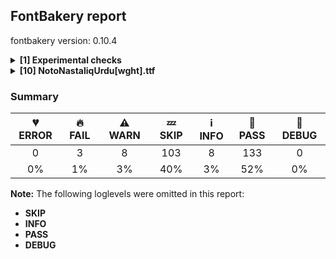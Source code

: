 ## FontBakery report

fontbakery version: 0.10.4

<details><summary><b>[1] Experimental checks</b></summary><div><details><summary>🔥 <b>FAIL:</b> Shapes languages in all GF glyphsets. (<a href="https://font-bakery.readthedocs.io/en/stable/fontbakery/profiles/googlefonts.html#com.google.fonts/check/glyphsets/shape_languages">com.google.fonts/check/glyphsets/shape_languages</a>)</summary><div>


* 🔥 **FAIL** GF_Arabic_Core glyphset:

| Language | FAIL messages |
| :--- | :--- |
| ar_Arab (Arabic) | Shaper didn't attach DammaNS to space |
|  ^  | Shaper didn't attach DammatanNS to space |
|  ^  | Shaper didn't attach KasraNS to space |
|  ^  | Shaper didn't attach AlefSuperiorNS to space |
|  ^  | Shaper didn't attach FathatanNS to space |
|  ^  | Shaper didn't attach ShaddaNS to space |
|  ^  | Shaper didn't attach SukunJazmNS to space |
|  ^  | Shaper didn't attach FathaNS to space |
|  ^  | Shaper didn't attach KasratanNS to space |
| fa_Arab (Persian) | Shaper didn't attach DammatanNS to space |
|  ^  | Shaper didn't attach HamzaAboveNS to space |
|  ^  | Shaper didn't attach FathatanNS to space |
|  ^  | Shaper didn't attach ShaddaNS to space |
|  ^  | Shaper didn't attach KasratanNS to space |

 [code: failed-language-shaping]
* 🔥 **FAIL** GF_Latin_Core glyphset:

| Language | FAIL messages |
| :--- | :--- |
| br_Latn (Breton) | Some base glyphs were missing: CʼH, cʼh |
|  ^  | Shaper produced a .notdef |
| haw_Latn (Hawaiian) | Some base glyphs were missing: ʻ |
|  ^  | Shaper produced a .notdef |
| mh_Latn (Marshallese) | Some base glyphs were missing: Ḷ, ḷ, Ṃ, ṃ, Ṇ, ṇ, Ọ, ọ |
|  ^  | Some mark glyphs were missing: ◌̣ |
|  ^  | Shaper produced a .notdef |
| qu_Latn (Quechua) | Some base glyphs were missing: CHʼ, Kʼ, Pʼ, Qʼ, Tʼ, chʼ, kʼ, pʼ, qʼ, tʼ |
|  ^  | Shaper produced a .notdef |
| scn_Latn (Sicilian) | Some base glyphs were missing: Ḍ, ḍ |
|  ^  | Shaper produced a .notdef |
| teo_Latn (Teso) | Some base glyphs were missing: Ɔ, Ɛ, Ɨ, Ʉ, ɔ, ɛ, ɨ, ʉ, ᵃ, ᵉ, ᵋ, ᵒ, ᵓ, ᵘ, ᶤ, ᶶ, ⁱ |
|  ^  | Shaper produced a .notdef |

 [code: failed-language-shaping]
* 🔥 **FAIL** GF_Arabic_Plus glyphset:

| Language | FAIL messages |
| :--- | :--- |
| ps_Arab (Pashto) | Shaper didn't attach DammaNS to space |
|  ^  | Shaper didn't attach DammatanNS to space |
|  ^  | Shaper didn't attach KasraNS to space |
|  ^  | Shaper didn't attach AlefSuperiorNS to space |
|  ^  | Shaper didn't attach HamzaAboveNS to space |
|  ^  | Shaper didn't attach FathatanNS to space |
|  ^  | Shaper didn't attach ShaddaNS to space |
|  ^  | Shaper didn't attach SukunJazmNS to space |
|  ^  | Shaper didn't attach FathaNS to space |
|  ^  | Shaper didn't attach KasratanNS to space |
| sd_Arab (Sindhi) | Some base glyphs were missing: ڪ |
|  ^  | Shaper produced a .notdef |

 [code: failed-language-shaping]
* ⚠ **WARN** GF_Latin_Core glyphset:

| Language | FAIL messages |
| :--- | :--- |
| lg_Latn (Ganda) | No variant glyphs were found for Eng |
| dyo_Latn (Jola-Fonyi) | No variant glyphs were found for Eng |
| ny_Latn (Nyanja) | No variant glyphs were found for Eng |
| wo_Latn (Wolof) | No variant glyphs were found for Eng |

 [code: warning-language-shaping]
* ⚠ **WARN** GF_Arabic_Plus glyphset:

| Language | FAIL messages |
| :--- | :--- |
| ku_Arab (Kurdish (Arabic)) | No exemplar glyphs were defined for language Kurdish (Arabic) |
| ms_Arab (Malay (Arabic)) | No exemplar glyphs were defined for language Malay (Arabic) |

 [code: warning-language-shaping]
</div></details><br></div></details><details><summary><b>[10] NotoNastaliqUrdu[wght].ttf</b></summary><div><details><summary>🔥 <b>FAIL:</b> Noto fonts must have an ARTICLE.en_us.html file (<a href="https://font-bakery.readthedocs.io/en/stable/fontbakery/profiles/googlefonts.html#com.google.fonts/check/description/noto_has_article">com.google.fonts/check/description/noto_has_article</a>)</summary><div>


* 🔥 **FAIL** This is a Noto font but it lacks an ARTICLE.en_us.html file [code: missing-article]
</div></details><details><summary>🔥 <b>FAIL:</b> Check that legacy accents aren't used in composite glyphs. (derived from com.google.fonts/check/legacy_accents) (<a href="https://font-bakery.readthedocs.io/en/stable/fontbakery/profiles/universal.html#com.google.fonts/check/legacy_accents">com.google.fonts/check/legacy_accents</a>)</summary><div>


* 🔥 **FAIL** Glyph "Aacute" has a legacy accent component (acute). It needs to be replaced by a combining mark. [code: legacy-accents-component]
* 🔥 **FAIL** Glyph "Abreve" has a legacy accent component (breve). It needs to be replaced by a combining mark. [code: legacy-accents-component]
* 🔥 **FAIL** Glyph "Acircumflex" has a legacy accent component (circumflex). It needs to be replaced by a combining mark. [code: legacy-accents-component]
* 🔥 **FAIL** Glyph "Adieresis" has a legacy accent component (dieresis). It needs to be replaced by a combining mark. [code: legacy-accents-component]
* 🔥 **FAIL** Glyph "Agrave" has a legacy accent component (grave). It needs to be replaced by a combining mark. [code: legacy-accents-component]
* 🔥 **FAIL** Glyph "Aogonek" has a legacy accent component (ogonek). It needs to be replaced by a combining mark. [code: legacy-accents-component]
* 🔥 **FAIL** Glyph "Atilde" has a legacy accent component (tilde). It needs to be replaced by a combining mark. [code: legacy-accents-component]
* 🔥 **FAIL** Glyph "Cacute" has a legacy accent component (acute). It needs to be replaced by a combining mark. [code: legacy-accents-component]
* 🔥 **FAIL** Glyph "Ccaron" has a legacy accent component (caron). It needs to be replaced by a combining mark. [code: legacy-accents-component]
* 🔥 **FAIL** Glyph "Cdotaccent" has a legacy accent component (dotaccent). It needs to be replaced by a combining mark. [code: legacy-accents-component]
* 🔥 **FAIL** Glyph "Dcaron" has a legacy accent component (caron). It needs to be replaced by a combining mark. [code: legacy-accents-component]
* 🔥 **FAIL** Glyph "Eacute" has a legacy accent component (acute). It needs to be replaced by a combining mark. [code: legacy-accents-component]
* 🔥 **FAIL** Glyph "Ecaron" has a legacy accent component (caron). It needs to be replaced by a combining mark. [code: legacy-accents-component]
* 🔥 **FAIL** Glyph "Ecircumflex" has a legacy accent component (circumflex). It needs to be replaced by a combining mark. [code: legacy-accents-component]
* 🔥 **FAIL** Glyph "Edieresis" has a legacy accent component (dieresis). It needs to be replaced by a combining mark. [code: legacy-accents-component]
* 🔥 **FAIL** Glyph "Edotaccent" has a legacy accent component (dotaccent). It needs to be replaced by a combining mark. [code: legacy-accents-component]
* 🔥 **FAIL** Glyph "Egrave" has a legacy accent component (grave). It needs to be replaced by a combining mark. [code: legacy-accents-component]
* 🔥 **FAIL** Glyph "Gbreve" has a legacy accent component (breve). It needs to be replaced by a combining mark. [code: legacy-accents-component]
* 🔥 **FAIL** Glyph "Gdotaccent" has a legacy accent component (dotaccent). It needs to be replaced by a combining mark. [code: legacy-accents-component]
* 🔥 **FAIL** Glyph "Iacute" has a legacy accent component (acute). It needs to be replaced by a combining mark. [code: legacy-accents-component]
* 🔥 **FAIL** Glyph "Icircumflex" has a legacy accent component (circumflex). It needs to be replaced by a combining mark. [code: legacy-accents-component]
* 🔥 **FAIL** Glyph "Idieresis" has a legacy accent component (dieresis). It needs to be replaced by a combining mark. [code: legacy-accents-component]
* 🔥 **FAIL** Glyph "Idotaccent" has a legacy accent component (dotaccent). It needs to be replaced by a combining mark. [code: legacy-accents-component]
* 🔥 **FAIL** Glyph "Igrave" has a legacy accent component (grave). It needs to be replaced by a combining mark. [code: legacy-accents-component]
* 🔥 **FAIL** Glyph "Lacute" has a legacy accent component (acute). It needs to be replaced by a combining mark. [code: legacy-accents-component]
* 🔥 **FAIL** Glyph "Nacute" has a legacy accent component (acute). It needs to be replaced by a combining mark. [code: legacy-accents-component]
* 🔥 **FAIL** Glyph "Ncaron" has a legacy accent component (caron). It needs to be replaced by a combining mark. [code: legacy-accents-component]
* 🔥 **FAIL** Glyph "Ntilde" has a legacy accent component (tilde). It needs to be replaced by a combining mark. [code: legacy-accents-component]
* 🔥 **FAIL** Glyph "Oacute" has a legacy accent component (acute). It needs to be replaced by a combining mark. [code: legacy-accents-component]
* 🔥 **FAIL** Glyph "Ocircumflex" has a legacy accent component (circumflex). It needs to be replaced by a combining mark. [code: legacy-accents-component]
* 🔥 **FAIL** Glyph "Odieresis" has a legacy accent component (dieresis). It needs to be replaced by a combining mark. [code: legacy-accents-component]
* 🔥 **FAIL** Glyph "Ograve" has a legacy accent component (grave). It needs to be replaced by a combining mark. [code: legacy-accents-component]
* 🔥 **FAIL** Glyph "Ohungarumlaut" has a legacy accent component (hungarumlaut). It needs to be replaced by a combining mark. [code: legacy-accents-component]
* 🔥 **FAIL** Glyph "Otilde" has a legacy accent component (tilde). It needs to be replaced by a combining mark. [code: legacy-accents-component]
* 🔥 **FAIL** Glyph "Racute" has a legacy accent component (acute). It needs to be replaced by a combining mark. [code: legacy-accents-component]
* 🔥 **FAIL** Glyph "Rcaron" has a legacy accent component (caron). It needs to be replaced by a combining mark. [code: legacy-accents-component]
* 🔥 **FAIL** Glyph "Sacute" has a legacy accent component (acute). It needs to be replaced by a combining mark. [code: legacy-accents-component]
* 🔥 **FAIL** Glyph "Scaron" has a legacy accent component (caron). It needs to be replaced by a combining mark. [code: legacy-accents-component]
* 🔥 **FAIL** Glyph "Scedilla" has a legacy accent component (cedilla). It needs to be replaced by a combining mark. [code: legacy-accents-component]
* 🔥 **FAIL** Glyph "Tcaron" has a legacy accent component (caron). It needs to be replaced by a combining mark. [code: legacy-accents-component]
* 🔥 **FAIL** Glyph "Uacute" has a legacy accent component (acute). It needs to be replaced by a combining mark. [code: legacy-accents-component]
* 🔥 **FAIL** Glyph "Ubreve" has a legacy accent component (breve). It needs to be replaced by a combining mark. [code: legacy-accents-component]
* 🔥 **FAIL** Glyph "Ucircumflex" has a legacy accent component (circumflex). It needs to be replaced by a combining mark. [code: legacy-accents-component]
* 🔥 **FAIL** Glyph "Udieresis" has a legacy accent component (dieresis). It needs to be replaced by a combining mark. [code: legacy-accents-component]
* 🔥 **FAIL** Glyph "Ugrave" has a legacy accent component (grave). It needs to be replaced by a combining mark. [code: legacy-accents-component]
* 🔥 **FAIL** Glyph "Uhungarumlaut" has a legacy accent component (hungarumlaut). It needs to be replaced by a combining mark. [code: legacy-accents-component]
* 🔥 **FAIL** Glyph "Uring" has a legacy accent component (ring). It needs to be replaced by a combining mark. [code: legacy-accents-component]
* 🔥 **FAIL** Glyph "Wacute" has a legacy accent component (acute). It needs to be replaced by a combining mark. [code: legacy-accents-component]
* 🔥 **FAIL** Glyph "Wcircumflex" has a legacy accent component (circumflex). It needs to be replaced by a combining mark. [code: legacy-accents-component]
* 🔥 **FAIL** Glyph "Wdieresis" has a legacy accent component (dieresis). It needs to be replaced by a combining mark. [code: legacy-accents-component]
* 🔥 **FAIL** Glyph "Wgrave" has a legacy accent component (grave). It needs to be replaced by a combining mark. [code: legacy-accents-component]
* 🔥 **FAIL** Glyph "Yacute" has a legacy accent component (acute). It needs to be replaced by a combining mark. [code: legacy-accents-component]
* 🔥 **FAIL** Glyph "Ycircumflex" has a legacy accent component (circumflex). It needs to be replaced by a combining mark. [code: legacy-accents-component]
* 🔥 **FAIL** Glyph "Ydieresis" has a legacy accent component (dieresis). It needs to be replaced by a combining mark. [code: legacy-accents-component]
* 🔥 **FAIL** Glyph "Ygrave" has a legacy accent component (grave). It needs to be replaced by a combining mark. [code: legacy-accents-component]
* 🔥 **FAIL** Glyph "Zacute" has a legacy accent component (acute). It needs to be replaced by a combining mark. [code: legacy-accents-component]
* 🔥 **FAIL** Glyph "Zcaron" has a legacy accent component (caron). It needs to be replaced by a combining mark. [code: legacy-accents-component]
* 🔥 **FAIL** Glyph "Zdotaccent" has a legacy accent component (dotaccent). It needs to be replaced by a combining mark. [code: legacy-accents-component]
* 🔥 **FAIL** Glyph "aacute" has a legacy accent component (acute). It needs to be replaced by a combining mark. [code: legacy-accents-component]
* 🔥 **FAIL** Glyph "abreve" has a legacy accent component (breve). It needs to be replaced by a combining mark. [code: legacy-accents-component]
* 🔥 **FAIL** Glyph "acircumflex" has a legacy accent component (circumflex). It needs to be replaced by a combining mark. [code: legacy-accents-component]
* 🔥 **FAIL** Glyph "acutecomb" has a legacy accent component (acute). It needs to be replaced by a combining mark. [code: legacy-accents-component]
* 🔥 **FAIL** Glyph "adieresis" has a legacy accent component (dieresis). It needs to be replaced by a combining mark. [code: legacy-accents-component]
* 🔥 **FAIL** Glyph "agrave" has a legacy accent component (grave). It needs to be replaced by a combining mark. [code: legacy-accents-component]
* 🔥 **FAIL** Glyph "aogonek" has a legacy accent component (ogonek). It needs to be replaced by a combining mark. [code: legacy-accents-component]
* 🔥 **FAIL** Glyph "aring" has a legacy accent component (ring). It needs to be replaced by a combining mark. [code: legacy-accents-component]
* 🔥 **FAIL** Glyph "atilde" has a legacy accent component (tilde). It needs to be replaced by a combining mark. [code: legacy-accents-component]
* 🔥 **FAIL** Glyph "uni0306" has a legacy accent component (breve). It needs to be replaced by a combining mark. [code: legacy-accents-component]
* 🔥 **FAIL** Glyph "cacute" has a legacy accent component (acute). It needs to be replaced by a combining mark. [code: legacy-accents-component]
* 🔥 **FAIL** Glyph "uni030C" has a legacy accent component (caron). It needs to be replaced by a combining mark. [code: legacy-accents-component]
* 🔥 **FAIL** Glyph "ccaron" has a legacy accent component (caron). It needs to be replaced by a combining mark. [code: legacy-accents-component]
* 🔥 **FAIL** Glyph "ccedilla" has a legacy accent component (cedilla). It needs to be replaced by a combining mark. [code: legacy-accents-component]
* 🔥 **FAIL** Glyph "cdotaccent" has a legacy accent component (dotaccent). It needs to be replaced by a combining mark. [code: legacy-accents-component]
* 🔥 **FAIL** Glyph "uni0302" has a legacy accent component (circumflex). It needs to be replaced by a combining mark. [code: legacy-accents-component]
* 🔥 **FAIL** Glyph "uni0308" has a legacy accent component (dieresis). It needs to be replaced by a combining mark. [code: legacy-accents-component]
* 🔥 **FAIL** Glyph "uni0307" has a legacy accent component (dotaccent). It needs to be replaced by a combining mark. [code: legacy-accents-component]
* 🔥 **FAIL** Glyph "eacute" has a legacy accent component (acute). It needs to be replaced by a combining mark. [code: legacy-accents-component]
* 🔥 **FAIL** Glyph "ecaron" has a legacy accent component (caron). It needs to be replaced by a combining mark. [code: legacy-accents-component]
* 🔥 **FAIL** Glyph "ecircumflex" has a legacy accent component (circumflex). It needs to be replaced by a combining mark. [code: legacy-accents-component]
* 🔥 **FAIL** Glyph "edieresis" has a legacy accent component (dieresis). It needs to be replaced by a combining mark. [code: legacy-accents-component]
* 🔥 **FAIL** Glyph "edotaccent" has a legacy accent component (dotaccent). It needs to be replaced by a combining mark. [code: legacy-accents-component]
* 🔥 **FAIL** Glyph "egrave" has a legacy accent component (grave). It needs to be replaced by a combining mark. [code: legacy-accents-component]
* 🔥 **FAIL** Glyph "gbreve" has a legacy accent component (breve). It needs to be replaced by a combining mark. [code: legacy-accents-component]
* 🔥 **FAIL** Glyph "gdotaccent" has a legacy accent component (dotaccent). It needs to be replaced by a combining mark. [code: legacy-accents-component]
* 🔥 **FAIL** Glyph "gravecomb" has a legacy accent component (grave). It needs to be replaced by a combining mark. [code: legacy-accents-component]
* 🔥 **FAIL** Glyph "uni030B" has a legacy accent component (hungarumlaut). It needs to be replaced by a combining mark. [code: legacy-accents-component]
* 🔥 **FAIL** Glyph "iacute" has a legacy accent component (acute). It needs to be replaced by a combining mark. [code: legacy-accents-component]
* 🔥 **FAIL** Glyph "icircumflex" has a legacy accent component (circumflex). It needs to be replaced by a combining mark. [code: legacy-accents-component]
* 🔥 **FAIL** Glyph "idieresis" has a legacy accent component (dieresis). It needs to be replaced by a combining mark. [code: legacy-accents-component]
* 🔥 **FAIL** Glyph "igrave" has a legacy accent component (grave). It needs to be replaced by a combining mark. [code: legacy-accents-component]
* 🔥 **FAIL** Glyph "lacute" has a legacy accent component (acute). It needs to be replaced by a combining mark. [code: legacy-accents-component]
* 🔥 **FAIL** Glyph "nacute" has a legacy accent component (acute). It needs to be replaced by a combining mark. [code: legacy-accents-component]
* 🔥 **FAIL** Glyph "ncaron" has a legacy accent component (caron). It needs to be replaced by a combining mark. [code: legacy-accents-component]
* 🔥 **FAIL** Glyph "ntilde" has a legacy accent component (tilde). It needs to be replaced by a combining mark. [code: legacy-accents-component]
* 🔥 **FAIL** Glyph "oacute" has a legacy accent component (acute). It needs to be replaced by a combining mark. [code: legacy-accents-component]
* 🔥 **FAIL** Glyph "ocircumflex" has a legacy accent component (circumflex). It needs to be replaced by a combining mark. [code: legacy-accents-component]
* 🔥 **FAIL** Glyph "odieresis" has a legacy accent component (dieresis). It needs to be replaced by a combining mark. [code: legacy-accents-component]
* 🔥 **FAIL** Glyph "ograve" has a legacy accent component (grave). It needs to be replaced by a combining mark. [code: legacy-accents-component]
* 🔥 **FAIL** Glyph "ohungarumlaut" has a legacy accent component (hungarumlaut). It needs to be replaced by a combining mark. [code: legacy-accents-component]
* 🔥 **FAIL** Glyph "otilde" has a legacy accent component (tilde). It needs to be replaced by a combining mark. [code: legacy-accents-component]
* 🔥 **FAIL** Glyph "racute" has a legacy accent component (acute). It needs to be replaced by a combining mark. [code: legacy-accents-component]
* 🔥 **FAIL** Glyph "rcaron" has a legacy accent component (caron). It needs to be replaced by a combining mark. [code: legacy-accents-component]
* 🔥 **FAIL** Glyph "uni030A" has a legacy accent component (ring). It needs to be replaced by a combining mark. [code: legacy-accents-component]
* 🔥 **FAIL** Glyph "sacute" has a legacy accent component (acute). It needs to be replaced by a combining mark. [code: legacy-accents-component]
* 🔥 **FAIL** Glyph "scaron" has a legacy accent component (caron). It needs to be replaced by a combining mark. [code: legacy-accents-component]
* 🔥 **FAIL** Glyph "scedilla" has a legacy accent component (cedilla). It needs to be replaced by a combining mark. [code: legacy-accents-component]
* 🔥 **FAIL** Glyph "tildecomb" has a legacy accent component (tilde). It needs to be replaced by a combining mark. [code: legacy-accents-component]
* 🔥 **FAIL** Glyph "uacute" has a legacy accent component (acute). It needs to be replaced by a combining mark. [code: legacy-accents-component]
* 🔥 **FAIL** Glyph "ubreve" has a legacy accent component (breve). It needs to be replaced by a combining mark. [code: legacy-accents-component]
* 🔥 **FAIL** Glyph "ucircumflex" has a legacy accent component (circumflex). It needs to be replaced by a combining mark. [code: legacy-accents-component]
* 🔥 **FAIL** Glyph "udieresis" has a legacy accent component (dieresis). It needs to be replaced by a combining mark. [code: legacy-accents-component]
* 🔥 **FAIL** Glyph "ugrave" has a legacy accent component (grave). It needs to be replaced by a combining mark. [code: legacy-accents-component]
* 🔥 **FAIL** Glyph "uhungarumlaut" has a legacy accent component (hungarumlaut). It needs to be replaced by a combining mark. [code: legacy-accents-component]
* 🔥 **FAIL** Glyph "uogonek" has a legacy accent component (ogonek). It needs to be replaced by a combining mark. [code: legacy-accents-component]
* 🔥 **FAIL** Glyph "uring" has a legacy accent component (ring). It needs to be replaced by a combining mark. [code: legacy-accents-component]
* 🔥 **FAIL** Glyph "wacute" has a legacy accent component (acute). It needs to be replaced by a combining mark. [code: legacy-accents-component]
* 🔥 **FAIL** Glyph "wcircumflex" has a legacy accent component (circumflex). It needs to be replaced by a combining mark. [code: legacy-accents-component]
* 🔥 **FAIL** Glyph "wdieresis" has a legacy accent component (dieresis). It needs to be replaced by a combining mark. [code: legacy-accents-component]
* 🔥 **FAIL** Glyph "wgrave" has a legacy accent component (grave). It needs to be replaced by a combining mark. [code: legacy-accents-component]
* 🔥 **FAIL** Glyph "yacute" has a legacy accent component (acute). It needs to be replaced by a combining mark. [code: legacy-accents-component]
* 🔥 **FAIL** Glyph "ycircumflex" has a legacy accent component (circumflex). It needs to be replaced by a combining mark. [code: legacy-accents-component]
* 🔥 **FAIL** Glyph "ydieresis" has a legacy accent component (dieresis). It needs to be replaced by a combining mark. [code: legacy-accents-component]
* 🔥 **FAIL** Glyph "ygrave" has a legacy accent component (grave). It needs to be replaced by a combining mark. [code: legacy-accents-component]
* 🔥 **FAIL** Glyph "zacute" has a legacy accent component (acute). It needs to be replaced by a combining mark. [code: legacy-accents-component]
* 🔥 **FAIL** Glyph "zcaron" has a legacy accent component (caron). It needs to be replaced by a combining mark. [code: legacy-accents-component]
* 🔥 **FAIL** Glyph "zdotaccent" has a legacy accent component (dotaccent). It needs to be replaced by a combining mark. [code: legacy-accents-component]
</div></details><details><summary>⚠ <b>WARN:</b> Check for codepoints not covered by METADATA subsets. (<a href="https://font-bakery.readthedocs.io/en/stable/fontbakery/profiles/googlefonts.html#com.google.fonts/check/metadata/unreachable_subsetting">com.google.fonts/check/metadata/unreachable_subsetting</a>)</summary><div>


* ⚠ **WARN** The following codepoints supported by the font are not covered by
    any subsets defined in the font's metadata file, and will never
    be served. You can solve this by either manually adding additional
    subset declarations to METADATA.pb, or by editing the glyphset
    definitions.

 * U+02C7 CARON: try adding one of: tifinagh, yi, canadian-aboriginal
 * U+02C9 MODIFIER LETTER MACRON: not included in any glyphset definition
 * U+02D8 BREVE: try adding one of: yi, canadian-aboriginal
 * U+02D9 DOT ABOVE: try adding one of: yi, canadian-aboriginal
 * U+02DB OGONEK: try adding one of: yi, canadian-aboriginal
 * U+02DD DOUBLE ACUTE ACCENT: not included in any glyphset definition
 * U+0302 COMBINING CIRCUMFLEX ACCENT: try adding one of: math, coptic, tifinagh, cherokee
 * U+0306 COMBINING BREVE: try adding one of: tifinagh, old-permic
 * U+0307 COMBINING DOT ABOVE: try adding one of: math, coptic, canadian-aboriginal, malayalam, old-permic, syriac, tai-le, tifinagh
 * U+030A COMBINING RING ABOVE: try adding syriac
 * U+030B COMBINING DOUBLE ACUTE ACCENT: try adding one of: osage, cherokee
 * U+030C COMBINING CARON: try adding one of: tai-le, cherokee
 * U+0312 COMBINING TURNED COMMA ABOVE: not included in any glyphset definition
 * U+0326 COMBINING COMMA BELOW: not included in any glyphset definition
 * U+0327 COMBINING CEDILLA: not included in any glyphset definition
 * U+0328 COMBINING OGONEK: not included in any glyphset definition
 * U+0600 ARABIC NUMBER SIGN: try adding arabic
 * U+0601 ARABIC SIGN SANAH: try adding arabic
 * U+0602 ARABIC FOOTNOTE MARKER: try adding arabic
 * U+0603 ARABIC SIGN SAFHA: try adding arabic
 * U+0604 ARABIC SIGN SAMVAT: try adding arabic
 * U+0609 ARABIC-INDIC PER MILLE SIGN: try adding arabic
 * U+060A ARABIC-INDIC PER TEN THOUSAND SIGN: try adding arabic
 * U+060B AFGHANI SIGN: try adding arabic
 * U+060C ARABIC COMMA: try adding one of: yezidi, nko, thaana, syriac, hanifi-rohingya, arabic
 * U+060D ARABIC DATE SEPARATOR: try adding arabic
 * U+060E ARABIC POETIC VERSE SIGN: try adding arabic
 * U+060F ARABIC SIGN MISRA: try adding arabic
 * U+0610 ARABIC SIGN SALLALLAHOU ALAYHE WASSALLAM: try adding arabic
 * U+0611 ARABIC SIGN ALAYHE ASSALLAM: try adding arabic
 * U+0612 ARABIC SIGN RAHMATULLAH ALAYHE: try adding arabic
 * U+0613 ARABIC SIGN RADI ALLAHOU ANHU: try adding arabic
 * U+0614 ARABIC SIGN TAKHALLUS: try adding arabic
 * U+0615 ARABIC SMALL HIGH TAH: try adding arabic
 * U+061B ARABIC SEMICOLON: try adding one of: yezidi, nko, thaana, syriac, hanifi-rohingya, arabic
 * U+061C ARABIC LETTER MARK: try adding arabic
 * U+061E ARABIC TRIPLE DOT PUNCTUATION MARK: try adding arabic
 * U+061F ARABIC QUESTION MARK: try adding one of: yezidi, adlam, nko, thaana, syriac, hanifi-rohingya, arabic
 * U+0620 ARABIC LETTER KASHMIRI YEH: try adding arabic
 * U+0621 ARABIC LETTER HAMZA: try adding one of: syriac, arabic
 * U+0622 ARABIC LETTER ALEF WITH MADDA ABOVE: try adding arabic
 * U+0623 ARABIC LETTER ALEF WITH HAMZA ABOVE: try adding arabic
 * U+0624 ARABIC LETTER WAW WITH HAMZA ABOVE: try adding arabic
 * U+0625 ARABIC LETTER ALEF WITH HAMZA BELOW: try adding arabic
 * U+0626 ARABIC LETTER YEH WITH HAMZA ABOVE: try adding arabic
 * U+0627 ARABIC LETTER ALEF: try adding one of: indic-siyaq-numbers, arabic
 * U+0628 ARABIC LETTER BEH: try adding arabic
 * U+0629 ARABIC LETTER TEH MARBUTA: try adding arabic
 * U+062A ARABIC LETTER TEH: try adding arabic
 * U+062B ARABIC LETTER THEH: try adding arabic
 * U+062C ARABIC LETTER JEEM: try adding arabic
 * U+062D ARABIC LETTER HAH: try adding arabic
 * U+062E ARABIC LETTER KHAH: try adding arabic
 * U+062F ARABIC LETTER DAL: try adding arabic
 * U+0630 ARABIC LETTER THAL: try adding arabic
 * U+0631 ARABIC LETTER REH: try adding arabic
 * U+0632 ARABIC LETTER ZAIN: try adding arabic
 * U+0633 ARABIC LETTER SEEN: try adding arabic
 * U+0634 ARABIC LETTER SHEEN: try adding arabic
 * U+0635 ARABIC LETTER SAD: try adding arabic
 * U+0636 ARABIC LETTER DAD: try adding arabic
 * U+0637 ARABIC LETTER TAH: try adding arabic
 * U+0638 ARABIC LETTER ZAH: try adding arabic
 * U+0639 ARABIC LETTER AIN: try adding arabic
 * U+063A ARABIC LETTER GHAIN: try adding arabic
 * U+063B ARABIC LETTER KEHEH WITH TWO DOTS ABOVE: try adding arabic
 * U+063C ARABIC LETTER KEHEH WITH THREE DOTS BELOW: try adding arabic
 * U+063D ARABIC LETTER FARSI YEH WITH INVERTED V: try adding arabic
 * U+063E ARABIC LETTER FARSI YEH WITH TWO DOTS ABOVE: try adding arabic
 * U+063F ARABIC LETTER FARSI YEH WITH THREE DOTS ABOVE: try adding arabic
 * U+0640 ARABIC TATWEEL: try adding one of: adlam, old-uyghur, sogdian, manichaean, psalter-pahlavi, mandaic, syriac, hanifi-rohingya, arabic
 * U+0641 ARABIC LETTER FEH: try adding arabic
 * U+0642 ARABIC LETTER QAF: try adding arabic
 * U+0643 ARABIC LETTER KAF: try adding arabic
 * U+0644 ARABIC LETTER LAM: try adding arabic
 * U+0645 ARABIC LETTER MEEM: try adding arabic
 * U+0646 ARABIC LETTER NOON: try adding arabic
 * U+0647 ARABIC LETTER HEH: try adding arabic
 * U+0648 ARABIC LETTER WAW: try adding arabic
 * U+0649 ARABIC LETTER ALEF MAKSURA: try adding arabic
 * U+064A ARABIC LETTER YEH: try adding arabic
 * U+064B ARABIC FATHATAN: try adding one of: syriac, arabic
 * U+064C ARABIC DAMMATAN: try adding one of: syriac, arabic
 * U+064D ARABIC KASRATAN: try adding one of: syriac, arabic
 * U+064E ARABIC FATHA: try adding one of: syriac, arabic
 * U+064F ARABIC DAMMA: try adding one of: syriac, arabic
 * U+0650 ARABIC KASRA: try adding one of: syriac, arabic
 * U+0651 ARABIC SHADDA: try adding one of: syriac, arabic
 * U+0652 ARABIC SUKUN: try adding one of: syriac, arabic
 * U+0653 ARABIC MADDAH ABOVE: try adding one of: syriac, arabic
 * U+0654 ARABIC HAMZA ABOVE: try adding one of: syriac, arabic
 * U+0655 ARABIC HAMZA BELOW: try adding one of: syriac, arabic
 * U+0656 ARABIC SUBSCRIPT ALEF: try adding arabic
 * U+0657 ARABIC INVERTED DAMMA: try adding arabic
 * U+0658 ARABIC MARK NOON GHUNNA: try adding arabic
 * U+0659 ARABIC ZWARAKAY: try adding arabic
 * U+065A ARABIC VOWEL SIGN SMALL V ABOVE: try adding arabic
 * U+065B ARABIC VOWEL SIGN INVERTED SMALL V ABOVE: try adding arabic
 * U+065D ARABIC REVERSED DAMMA: try adding arabic
 * U+065E ARABIC FATHA WITH TWO DOTS: try adding arabic
 * U+065F ARABIC WAVY HAMZA BELOW: try adding arabic
 * U+0660 ARABIC-INDIC DIGIT ZERO: try adding one of: indic-siyaq-numbers, thaana, syriac, hanifi-rohingya, arabic
 * U+0661 ARABIC-INDIC DIGIT ONE: try adding one of: indic-siyaq-numbers, thaana, syriac, arabic
 * U+0662 ARABIC-INDIC DIGIT TWO: try adding one of: indic-siyaq-numbers, thaana, syriac, arabic
 * U+0663 ARABIC-INDIC DIGIT THREE: try adding one of: indic-siyaq-numbers, thaana, syriac, arabic
 * U+0664 ARABIC-INDIC DIGIT FOUR: try adding one of: indic-siyaq-numbers, thaana, syriac, arabic
 * U+0665 ARABIC-INDIC DIGIT FIVE: try adding one of: indic-siyaq-numbers, thaana, syriac, arabic
 * U+0666 ARABIC-INDIC DIGIT SIX: try adding one of: indic-siyaq-numbers, thaana, syriac, arabic
 * U+0667 ARABIC-INDIC DIGIT SEVEN: try adding one of: indic-siyaq-numbers, thaana, syriac, arabic
 * U+0668 ARABIC-INDIC DIGIT EIGHT: try adding one of: indic-siyaq-numbers, thaana, syriac, arabic
 * U+0669 ARABIC-INDIC DIGIT NINE: try adding one of: indic-siyaq-numbers, thaana, syriac, arabic
 * U+066A ARABIC PERCENT SIGN: try adding one of: thaana, syriac, nko, arabic
 * U+066B ARABIC DECIMAL SEPARATOR: try adding one of: thaana, syriac, arabic
 * U+066C ARABIC THOUSANDS SEPARATOR: try adding one of: thaana, syriac, arabic
 * U+066D ARABIC FIVE POINTED STAR: try adding arabic
 * U+066E ARABIC LETTER DOTLESS BEH: try adding arabic
 * U+066F ARABIC LETTER DOTLESS QAF: try adding arabic
 * U+0670 ARABIC LETTER SUPERSCRIPT ALEF: try adding one of: syriac, arabic
 * U+0671 ARABIC LETTER ALEF WASLA: try adding arabic
 * U+0672 ARABIC LETTER ALEF WITH WAVY HAMZA ABOVE: try adding arabic
 * U+0673 ARABIC LETTER ALEF WITH WAVY HAMZA BELOW: try adding arabic
 * U+0679 ARABIC LETTER TTEH: try adding arabic
 * U+067A ARABIC LETTER TTEHEH: try adding arabic
 * U+067B ARABIC LETTER BEEH: try adding arabic
 * U+067C ARABIC LETTER TEH WITH RING: try adding arabic
 * U+067D ARABIC LETTER TEH WITH THREE DOTS ABOVE DOWNWARDS: try adding arabic
 * U+067E ARABIC LETTER PEH: try adding arabic
 * U+067F ARABIC LETTER TEHEH: try adding arabic
 * U+0680 ARABIC LETTER BEHEH: try adding arabic
 * U+0681 ARABIC LETTER HAH WITH HAMZA ABOVE: try adding arabic
 * U+0682 ARABIC LETTER HAH WITH TWO DOTS VERTICAL ABOVE: try adding arabic
 * U+0683 ARABIC LETTER NYEH: try adding arabic
 * U+0684 ARABIC LETTER DYEH: try adding arabic
 * U+0685 ARABIC LETTER HAH WITH THREE DOTS ABOVE: try adding arabic
 * U+0686 ARABIC LETTER TCHEH: try adding arabic
 * U+0687 ARABIC LETTER TCHEHEH: try adding arabic
 * U+0688 ARABIC LETTER DDAL: try adding arabic
 * U+0689 ARABIC LETTER DAL WITH RING: try adding arabic
 * U+068A ARABIC LETTER DAL WITH DOT BELOW: try adding arabic
 * U+068B ARABIC LETTER DAL WITH DOT BELOW AND SMALL TAH: try adding arabic
 * U+068C ARABIC LETTER DAHAL: try adding arabic
 * U+068D ARABIC LETTER DDAHAL: try adding arabic
 * U+068E ARABIC LETTER DUL: try adding arabic
 * U+068F ARABIC LETTER DAL WITH THREE DOTS ABOVE DOWNWARDS: try adding arabic
 * U+0690 ARABIC LETTER DAL WITH FOUR DOTS ABOVE: try adding arabic
 * U+0691 ARABIC LETTER RREH: try adding arabic
 * U+0692 ARABIC LETTER REH WITH SMALL V: try adding arabic
 * U+0693 ARABIC LETTER REH WITH RING: try adding arabic
 * U+0694 ARABIC LETTER REH WITH DOT BELOW: try adding arabic
 * U+0695 ARABIC LETTER REH WITH SMALL V BELOW: try adding arabic
 * U+0696 ARABIC LETTER REH WITH DOT BELOW AND DOT ABOVE: try adding arabic
 * U+0697 ARABIC LETTER REH WITH TWO DOTS ABOVE: try adding arabic
 * U+0698 ARABIC LETTER JEH: try adding arabic
 * U+0699 ARABIC LETTER REH WITH FOUR DOTS ABOVE: try adding arabic
 * U+069A ARABIC LETTER SEEN WITH DOT BELOW AND DOT ABOVE: try adding arabic
 * U+069B ARABIC LETTER SEEN WITH THREE DOTS BELOW: try adding arabic
 * U+069C ARABIC LETTER SEEN WITH THREE DOTS BELOW AND THREE DOTS ABOVE: try adding arabic
 * U+069D ARABIC LETTER SAD WITH TWO DOTS BELOW: try adding arabic
 * U+069E ARABIC LETTER SAD WITH THREE DOTS ABOVE: try adding arabic
 * U+069F ARABIC LETTER TAH WITH THREE DOTS ABOVE: try adding arabic
 * U+06A0 ARABIC LETTER AIN WITH THREE DOTS ABOVE: try adding arabic
 * U+06A1 ARABIC LETTER DOTLESS FEH: try adding arabic
 * U+06A3 ARABIC LETTER FEH WITH DOT BELOW: try adding arabic
 * U+06A4 ARABIC LETTER VEH: try adding arabic
 * U+06A5 ARABIC LETTER FEH WITH THREE DOTS BELOW: try adding arabic
 * U+06A6 ARABIC LETTER PEHEH: try adding arabic
 * U+06A7 ARABIC LETTER QAF WITH DOT ABOVE: try adding arabic
 * U+06A8 ARABIC LETTER QAF WITH THREE DOTS ABOVE: try adding arabic
 * U+06A9 ARABIC LETTER KEHEH: try adding arabic
 * U+06AB ARABIC LETTER KAF WITH RING: try adding arabic
 * U+06AC ARABIC LETTER KAF WITH DOT ABOVE: try adding arabic
 * U+06AD ARABIC LETTER NG: try adding arabic
 * U+06AE ARABIC LETTER KAF WITH THREE DOTS BELOW: try adding arabic
 * U+06AF ARABIC LETTER GAF: try adding arabic
 * U+06B0 ARABIC LETTER GAF WITH RING: try adding arabic
 * U+06B1 ARABIC LETTER NGOEH: try adding arabic
 * U+06B2 ARABIC LETTER GAF WITH TWO DOTS BELOW: try adding arabic
 * U+06B3 ARABIC LETTER GUEH: try adding arabic
 * U+06B4 ARABIC LETTER GAF WITH THREE DOTS ABOVE: try adding arabic
 * U+06B5 ARABIC LETTER LAM WITH SMALL V: try adding arabic
 * U+06B6 ARABIC LETTER LAM WITH DOT ABOVE: try adding arabic
 * U+06B7 ARABIC LETTER LAM WITH THREE DOTS ABOVE: try adding arabic
 * U+06B8 ARABIC LETTER LAM WITH THREE DOTS BELOW: try adding arabic
 * U+06B9 ARABIC LETTER NOON WITH DOT BELOW: try adding arabic
 * U+06BA ARABIC LETTER NOON GHUNNA: try adding arabic
 * U+06BB ARABIC LETTER RNOON: try adding arabic
 * U+06BC ARABIC LETTER NOON WITH RING: try adding arabic
 * U+06BD ARABIC LETTER NOON WITH THREE DOTS ABOVE: try adding arabic
 * U+06BE ARABIC LETTER HEH DOACHASHMEE: try adding arabic
 * U+06BF ARABIC LETTER TCHEH WITH DOT ABOVE: try adding arabic
 * U+06C0 ARABIC LETTER HEH WITH YEH ABOVE: try adding arabic
 * U+06C1 ARABIC LETTER HEH GOAL: try adding arabic
 * U+06C2 ARABIC LETTER HEH GOAL WITH HAMZA ABOVE: try adding arabic
 * U+06C3 ARABIC LETTER TEH MARBUTA GOAL: try adding arabic
 * U+06C4 ARABIC LETTER WAW WITH RING: try adding arabic
 * U+06C5 ARABIC LETTER KIRGHIZ OE: try adding arabic
 * U+06C6 ARABIC LETTER OE: try adding arabic
 * U+06C7 ARABIC LETTER U: try adding arabic
 * U+06C8 ARABIC LETTER YU: try adding arabic
 * U+06C9 ARABIC LETTER KIRGHIZ YU: try adding arabic
 * U+06CA ARABIC LETTER WAW WITH TWO DOTS ABOVE: try adding arabic
 * U+06CB ARABIC LETTER VE: try adding arabic
 * U+06CC ARABIC LETTER FARSI YEH: try adding arabic
 * U+06CD ARABIC LETTER YEH WITH TAIL: try adding arabic
 * U+06CE ARABIC LETTER YEH WITH SMALL V: try adding arabic
 * U+06CF ARABIC LETTER WAW WITH DOT ABOVE: try adding arabic
 * U+06D0 ARABIC LETTER E: try adding arabic
 * U+06D1 ARABIC LETTER YEH WITH THREE DOTS BELOW: try adding arabic
 * U+06D2 ARABIC LETTER YEH BARREE: try adding arabic
 * U+06D3 ARABIC LETTER YEH BARREE WITH HAMZA ABOVE: try adding arabic
 * U+06D4 ARABIC FULL STOP: try adding one of: yezidi, hanifi-rohingya, arabic
 * U+06D5 ARABIC LETTER AE: try adding arabic
 * U+06DD ARABIC END OF AYAH: try adding arabic
 * U+06DE ARABIC START OF RUB EL HIZB: try adding arabic
 * U+06E0 ARABIC SMALL HIGH UPRIGHT RECTANGULAR ZERO: try adding arabic
 * U+06E1 ARABIC SMALL HIGH DOTLESS HEAD OF KHAH: try adding arabic
 * U+06E9 ARABIC PLACE OF SAJDAH: try adding arabic
 * U+06EE ARABIC LETTER DAL WITH INVERTED V: try adding arabic
 * U+06EF ARABIC LETTER REH WITH INVERTED V: try adding arabic
 * U+06F0 EXTENDED ARABIC-INDIC DIGIT ZERO: try adding one of: indic-siyaq-numbers, arabic
 * U+06F1 EXTENDED ARABIC-INDIC DIGIT ONE: try adding one of: indic-siyaq-numbers, arabic
 * U+06F2 EXTENDED ARABIC-INDIC DIGIT TWO: try adding one of: indic-siyaq-numbers, arabic
 * U+06F3 EXTENDED ARABIC-INDIC DIGIT THREE: try adding one of: indic-siyaq-numbers, arabic
 * U+06F4 EXTENDED ARABIC-INDIC DIGIT FOUR: try adding one of: indic-siyaq-numbers, arabic
 * U+06F5 EXTENDED ARABIC-INDIC DIGIT FIVE: try adding one of: indic-siyaq-numbers, arabic
 * U+06F6 EXTENDED ARABIC-INDIC DIGIT SIX: try adding one of: indic-siyaq-numbers, arabic
 * U+06F7 EXTENDED ARABIC-INDIC DIGIT SEVEN: try adding one of: indic-siyaq-numbers, arabic
 * U+06F8 EXTENDED ARABIC-INDIC DIGIT EIGHT: try adding one of: indic-siyaq-numbers, arabic
 * U+06F9 EXTENDED ARABIC-INDIC DIGIT NINE: try adding one of: indic-siyaq-numbers, arabic
 * U+06FF ARABIC LETTER HEH WITH INVERTED V: try adding arabic
 * U+0750 ARABIC LETTER BEH WITH THREE DOTS HORIZONTALLY BELOW: try adding arabic
 * U+0751 ARABIC LETTER BEH WITH DOT BELOW AND THREE DOTS ABOVE: try adding arabic
 * U+0752 ARABIC LETTER BEH WITH THREE DOTS POINTING UPWARDS BELOW: try adding arabic
 * U+0753 ARABIC LETTER BEH WITH THREE DOTS POINTING UPWARDS BELOW AND TWO DOTS ABOVE: try adding arabic
 * U+0754 ARABIC LETTER BEH WITH TWO DOTS BELOW AND DOT ABOVE: try adding arabic
 * U+0755 ARABIC LETTER BEH WITH INVERTED SMALL V BELOW: try adding arabic
 * U+0756 ARABIC LETTER BEH WITH SMALL V: try adding arabic
 * U+0757 ARABIC LETTER HAH WITH TWO DOTS ABOVE: try adding arabic
 * U+0758 ARABIC LETTER HAH WITH THREE DOTS POINTING UPWARDS BELOW: try adding arabic
 * U+0759 ARABIC LETTER DAL WITH TWO DOTS VERTICALLY BELOW AND SMALL TAH: try adding arabic
 * U+075A ARABIC LETTER DAL WITH INVERTED SMALL V BELOW: try adding arabic
 * U+075B ARABIC LETTER REH WITH STROKE: try adding arabic
 * U+075C ARABIC LETTER SEEN WITH FOUR DOTS ABOVE: try adding arabic
 * U+075D ARABIC LETTER AIN WITH TWO DOTS ABOVE: try adding arabic
 * U+075E ARABIC LETTER AIN WITH THREE DOTS POINTING DOWNWARDS ABOVE: try adding arabic
 * U+075F ARABIC LETTER AIN WITH TWO DOTS VERTICALLY ABOVE: try adding arabic
 * U+0760 ARABIC LETTER FEH WITH TWO DOTS BELOW: try adding arabic
 * U+0761 ARABIC LETTER FEH WITH THREE DOTS POINTING UPWARDS BELOW: try adding arabic
 * U+0762 ARABIC LETTER KEHEH WITH DOT ABOVE: try adding arabic
 * U+0763 ARABIC LETTER KEHEH WITH THREE DOTS ABOVE: try adding arabic
 * U+0764 ARABIC LETTER KEHEH WITH THREE DOTS POINTING UPWARDS BELOW: try adding arabic
 * U+0765 ARABIC LETTER MEEM WITH DOT ABOVE: try adding arabic
 * U+0766 ARABIC LETTER MEEM WITH DOT BELOW: try adding arabic
 * U+0767 ARABIC LETTER NOON WITH TWO DOTS BELOW: try adding arabic
 * U+0768 ARABIC LETTER NOON WITH SMALL TAH: try adding arabic
 * U+0769 ARABIC LETTER NOON WITH SMALL V: try adding arabic
 * U+076A ARABIC LETTER LAM WITH BAR: try adding arabic
 * U+076B ARABIC LETTER REH WITH TWO DOTS VERTICALLY ABOVE: try adding arabic
 * U+076C ARABIC LETTER REH WITH HAMZA ABOVE: try adding arabic
 * U+076D ARABIC LETTER SEEN WITH TWO DOTS VERTICALLY ABOVE: try adding arabic
 * U+076E ARABIC LETTER HAH WITH SMALL ARABIC LETTER TAH BELOW: try adding arabic
 * U+076F ARABIC LETTER HAH WITH SMALL ARABIC LETTER TAH AND TWO DOTS: try adding arabic
 * U+0770 ARABIC LETTER SEEN WITH SMALL ARABIC LETTER TAH AND TWO DOTS: try adding arabic
 * U+0771 ARABIC LETTER REH WITH SMALL ARABIC LETTER TAH AND TWO DOTS: try adding arabic
 * U+0772 ARABIC LETTER HAH WITH SMALL ARABIC LETTER TAH ABOVE: try adding arabic
 * U+0773 ARABIC LETTER ALEF WITH EXTENDED ARABIC-INDIC DIGIT TWO ABOVE: try adding arabic
 * U+0774 ARABIC LETTER ALEF WITH EXTENDED ARABIC-INDIC DIGIT THREE ABOVE: try adding arabic
 * U+0775 ARABIC LETTER FARSI YEH WITH EXTENDED ARABIC-INDIC DIGIT TWO ABOVE: try adding arabic
 * U+0776 ARABIC LETTER FARSI YEH WITH EXTENDED ARABIC-INDIC DIGIT THREE ABOVE: try adding arabic
 * U+0777 ARABIC LETTER FARSI YEH WITH EXTENDED ARABIC-INDIC DIGIT FOUR BELOW: try adding arabic
 * U+0778 ARABIC LETTER WAW WITH EXTENDED ARABIC-INDIC DIGIT TWO ABOVE: try adding arabic
 * U+0779 ARABIC LETTER WAW WITH EXTENDED ARABIC-INDIC DIGIT THREE ABOVE: try adding arabic
 * U+077A ARABIC LETTER YEH BARREE WITH EXTENDED ARABIC-INDIC DIGIT TWO ABOVE: try adding arabic
 * U+077B ARABIC LETTER YEH BARREE WITH EXTENDED ARABIC-INDIC DIGIT THREE ABOVE: try adding arabic
 * U+077C ARABIC LETTER HAH WITH EXTENDED ARABIC-INDIC DIGIT FOUR BELOW: try adding arabic
 * U+077D ARABIC LETTER SEEN WITH EXTENDED ARABIC-INDIC DIGIT FOUR ABOVE: try adding arabic
 * U+08A0 ARABIC LETTER BEH WITH SMALL V BELOW: try adding arabic
 * U+08A1 ARABIC LETTER BEH WITH HAMZA ABOVE: try adding arabic
 * U+08A2 ARABIC LETTER JEEM WITH TWO DOTS ABOVE: try adding arabic
 * U+08A3 ARABIC LETTER TAH WITH TWO DOTS ABOVE: try adding arabic
 * U+08A4 ARABIC LETTER FEH WITH DOT BELOW AND THREE DOTS ABOVE: try adding arabic
 * U+08A5 ARABIC LETTER QAF WITH DOT BELOW: try adding arabic
 * U+08A6 ARABIC LETTER LAM WITH DOUBLE BAR: try adding arabic
 * U+08A7 ARABIC LETTER MEEM WITH THREE DOTS ABOVE: try adding arabic
 * U+08A8 ARABIC LETTER YEH WITH TWO DOTS BELOW AND HAMZA ABOVE: try adding arabic
 * U+08A9 ARABIC LETTER YEH WITH TWO DOTS BELOW AND DOT ABOVE: try adding arabic
 * U+08AA ARABIC LETTER REH WITH LOOP: try adding arabic
 * U+08AB ARABIC LETTER WAW WITH DOT WITHIN: try adding arabic
 * U+08AC ARABIC LETTER ROHINGYA YEH: try adding arabic
 * U+08AD ARABIC LETTER LOW ALEF: try adding arabic
 * U+08AE ARABIC LETTER DAL WITH THREE DOTS BELOW: try adding arabic
 * U+08AF ARABIC LETTER SAD WITH THREE DOTS BELOW: try adding arabic
 * U+08B0 ARABIC LETTER GAF WITH INVERTED STROKE: try adding arabic
 * U+08B1 ARABIC LETTER STRAIGHT WAW: try adding arabic
 * U+08B2 ARABIC LETTER ZAIN WITH INVERTED V ABOVE: try adding arabic
 * U+08B3 ARABIC LETTER AIN WITH THREE DOTS BELOW: try adding arabic
 * U+08B4 ARABIC LETTER KAF WITH DOT BELOW: try adding arabic
 * U+08B6 ARABIC LETTER BEH WITH SMALL MEEM ABOVE: try adding arabic
 * U+08B7 ARABIC LETTER PEH WITH SMALL MEEM ABOVE: try adding arabic
 * U+08B8 ARABIC LETTER TEH WITH SMALL TEH ABOVE: try adding arabic
 * U+08B9 ARABIC LETTER REH WITH SMALL NOON ABOVE: try adding arabic
 * U+08BA ARABIC LETTER YEH WITH TWO DOTS BELOW AND SMALL NOON ABOVE: try adding arabic
 * U+08BB ARABIC LETTER AFRICAN FEH: try adding arabic
 * U+08BC ARABIC LETTER AFRICAN QAF: try adding arabic
 * U+08BD ARABIC LETTER AFRICAN NOON: try adding arabic
 * U+08BE ARABIC LETTER PEH WITH SMALL V: try adding arabic
 * U+08BF ARABIC LETTER TEH WITH SMALL V: try adding arabic
 * U+08C0 ARABIC LETTER TTEH WITH SMALL V: try adding arabic
 * U+08C1 ARABIC LETTER TCHEH WITH SMALL V: try adding arabic
 * U+08C2 ARABIC LETTER KEHEH WITH SMALL V: try adding arabic
 * U+08C3 ARABIC LETTER GHAIN WITH THREE DOTS ABOVE: try adding arabic
 * U+08C4 ARABIC LETTER AFRICAN QAF WITH THREE DOTS ABOVE: try adding arabic
 * U+08C5 ARABIC LETTER JEEM WITH THREE DOTS ABOVE: try adding arabic
 * U+08C6 ARABIC LETTER JEEM WITH THREE DOTS BELOW: try adding arabic
 * U+08C7 ARABIC LETTER LAM WITH SMALL ARABIC LETTER TAH ABOVE: try adding arabic
 * U+08E3 ARABIC TURNED DAMMA BELOW: try adding arabic
 * U+08E4 ARABIC CURLY FATHA: try adding arabic
 * U+08E5 ARABIC CURLY DAMMA: try adding arabic
 * U+08E6 ARABIC CURLY KASRA: try adding arabic
 * U+08E7 ARABIC CURLY FATHATAN: try adding arabic
 * U+08E8 ARABIC CURLY DAMMATAN: try adding arabic
 * U+08E9 ARABIC CURLY KASRATAN: try adding arabic
 * U+08EA ARABIC TONE ONE DOT ABOVE: try adding arabic
 * U+08EB ARABIC TONE TWO DOTS ABOVE: try adding arabic
 * U+08EC ARABIC TONE LOOP ABOVE: try adding arabic
 * U+08ED ARABIC TONE ONE DOT BELOW: try adding arabic
 * U+08EE ARABIC TONE TWO DOTS BELOW: try adding arabic
 * U+08EF ARABIC TONE LOOP BELOW: try adding arabic
 * U+08F0 ARABIC OPEN FATHATAN: try adding arabic
 * U+08F1 ARABIC OPEN DAMMATAN: try adding arabic
 * U+08F2 ARABIC OPEN KASRATAN: try adding arabic
 * U+08F3 ARABIC SMALL HIGH WAW: try adding arabic
 * U+08F4 ARABIC FATHA WITH RING: try adding arabic
 * U+08F5 ARABIC FATHA WITH DOT ABOVE: try adding arabic
 * U+08F6 ARABIC KASRA WITH DOT BELOW: try adding arabic
 * U+08F7 ARABIC LEFT ARROWHEAD ABOVE: try adding arabic
 * U+08F8 ARABIC RIGHT ARROWHEAD ABOVE: try adding arabic
 * U+08F9 ARABIC LEFT ARROWHEAD BELOW: try adding arabic
 * U+08FA ARABIC RIGHT ARROWHEAD BELOW: try adding arabic
 * U+08FB ARABIC DOUBLE RIGHT ARROWHEAD ABOVE: try adding arabic
 * U+08FC ARABIC DOUBLE RIGHT ARROWHEAD ABOVE WITH DOT: try adding arabic
 * U+08FD ARABIC RIGHT ARROWHEAD ABOVE WITH DOT: try adding arabic
 * U+08FE ARABIC DAMMA WITH DOT: try adding arabic
 * U+08FF ARABIC MARK SIDEWAYS NOON GHUNNA: try adding arabic
 * U+200C ZERO WIDTH NON-JOINER: try adding one of: chakma, duployan, lepcha, tai-tham, devanagari, modi, kayah-li, siddham, sogdian, kaithi, mandaic, thai, balinese, sundanese, khojki, pahawh-hmong, gujarati, kharoshthi, kannada, syloti-nagri, nko, cham, grantha, mahajani, meetei-mayek, rejang, malayalam, bengali, sharada, khudawadi, yi, javanese, brahmi, gurmukhi, khmer, limbu, phags-pa, newa, sinhala, tamil, myanmar, tagbanwa, manichaean, psalter-pahlavi, tai-viet, dogra, hanunoo, buhid, batak, syriac, warang-citi, tirhuta, oriya, telugu, hatran, mongolian, tagalog, takri, buginese, gunjala-gondi, new-tai-lue, saurashtra, avestan, thaana, tai-le, hanifi-rohingya, tifinagh, tibetan
 * U+200D ZERO WIDTH JOINER: try adding one of: chakma, duployan, lepcha, old-hungarian, tai-tham, devanagari, modi, kayah-li, siddham, kaithi, mandaic, thai, balinese, sundanese, khojki, pahawh-hmong, gujarati, kharoshthi, kannada, syloti-nagri, nko, cham, grantha, mahajani, meetei-mayek, rejang, malayalam, bengali, sharada, khudawadi, yi, javanese, brahmi, gurmukhi, limbu, phags-pa, sinhala, newa, tamil, myanmar, tagbanwa, manichaean, psalter-pahlavi, tai-viet, dogra, hanunoo, buhid, batak, syriac, warang-citi, tirhuta, oriya, telugu, mongolian, tagalog, takri, buginese, gunjala-gondi, new-tai-lue, saurashtra, avestan, thaana, tai-le, hanifi-rohingya, tifinagh, tibetan
 * U+200E LEFT-TO-RIGHT MARK: try adding one of: syriac, phags-pa, nko, thaana
 * U+200F RIGHT-TO-LEFT MARK: try adding one of: syriac, phags-pa, nko, thaana
 * U+2010 HYPHEN: try adding one of: kharoshthi, syloti-nagri, coptic, sora-sompeng, cham, kayah-li, kaithi, sundanese, yi, lisu
 * U+2011 NON-BREAKING HYPHEN: try adding one of: syloti-nagri, yi
 * U+2025 TWO DOT LEADER: try adding phags-pa
 * U+25CC DOTTED CIRCLE: try adding one of: kayah-li, siddham, kaithi, mandaic, symbols, thai, marchen, pahawh-hmong, kharoshthi, kannada, nko, grantha, meetei-mayek, mende-kikakui, yi, brahmi, sinhala, miao, manichaean, psalter-pahlavi, batak, oriya, telugu, tai-le, tibetan, duployan, lepcha, modi, khojki, osage, zanabazar-square, mahajani, bengali, khudawadi, phags-pa, gurmukhi, tamil, bhaiksuki, hebrew, tagbanwa, wancho, hanunoo, tirhuta, math, tifinagh, chakma, caucasian-albanian, coptic, ahom, sogdian, bassa-vah, soyombo, gujarati, rejang, sharada, javanese, limbu, khmer, buhid, masaram-gondi, takri, gunjala-gondi, new-tai-lue, thaana, lao, adlam, devanagari, balinese, old-permic, sundanese, syloti-nagri, cham, malayalam, newa, myanmar, elbasan, tai-viet, dogra, music, syriac, mongolian, tagalog, buginese, hanifi-rohingya
 * U+FBB2 ARABIC SYMBOL DOT ABOVE: try adding arabic
 * U+FBB3 ARABIC SYMBOL DOT BELOW: try adding arabic
 * U+FBB4 ARABIC SYMBOL TWO DOTS ABOVE: try adding arabic
 * U+FBB5 ARABIC SYMBOL TWO DOTS BELOW: try adding arabic
 * U+FBB6 ARABIC SYMBOL THREE DOTS ABOVE: try adding arabic
 * U+FBB7 ARABIC SYMBOL THREE DOTS BELOW: try adding arabic
 * U+FBB8 ARABIC SYMBOL THREE DOTS POINTING DOWNWARDS ABOVE: try adding arabic
 * U+FBB9 ARABIC SYMBOL THREE DOTS POINTING DOWNWARDS BELOW: try adding arabic
 * U+FBBA ARABIC SYMBOL FOUR DOTS ABOVE: try adding arabic
 * U+FBBB ARABIC SYMBOL FOUR DOTS BELOW: try adding arabic
 * U+FBBC ARABIC SYMBOL DOUBLE VERTICAL BAR BELOW: try adding arabic
 * U+FBBD ARABIC SYMBOL TWO DOTS VERTICALLY ABOVE: try adding arabic
 * U+FBBE ARABIC SYMBOL TWO DOTS VERTICALLY BELOW: try adding arabic
 * U+FBBF ARABIC SYMBOL RING: try adding arabic
 * U+FBC0 ARABIC SYMBOL SMALL TAH ABOVE: try adding arabic
 * U+FBC1 ARABIC SYMBOL SMALL TAH BELOW: try adding arabic
 * U+FD3E ORNATE LEFT PARENTHESIS: try adding one of: nko, arabic
 * U+FD3F ORNATE RIGHT PARENTHESIS: try adding one of: nko, arabic
 * U+FDF2 ARABIC LIGATURE ALLAH ISOLATED FORM: try adding one of: thaana, arabic
 * U+FDF4 ARABIC LIGATURE MOHAMMAD ISOLATED FORM: try adding arabic
 * U+FDFA ARABIC LIGATURE SALLALLAHOU ALAYHE WASALLAM: try adding arabic
 * U+FDFB ARABIC LIGATURE JALLAJALALOUHOU: try adding arabic
 * U+FDFC RIAL SIGN: try adding arabic
 * U+FDFD ARABIC LIGATURE BISMILLAH AR-RAHMAN AR-RAHEEM: try adding one of: thaana, arabic

Or you can add the above codepoints to one of the subsets supported by the font: `latin`, `latin-ext` [code: unreachable-subsetting]
</div></details><details><summary>⚠ <b>WARN:</b> Glyphs are similiar to Google Fonts version? (<a href="https://font-bakery.readthedocs.io/en/stable/fontbakery/profiles/googlefonts.html#com.google.fonts/check/production_glyphs_similarity">com.google.fonts/check/production_glyphs_similarity</a>)</summary><div>


* ⚠ **WARN** Following glyphs differ greatly from Google Fonts version:
	* Noon
</div></details><details><summary>⚠ <b>WARN:</b> Ensure variable fonts include an avar table. (<a href="https://font-bakery.readthedocs.io/en/stable/fontbakery/profiles/googlefonts.html#com.google.fonts/check/mandatory_avar_table">com.google.fonts/check/mandatory_avar_table</a>)</summary><div>


* ⚠ **WARN** This variable font does not have an avar table. [code: missing-avar]
</div></details><details><summary>⚠ <b>WARN:</b> Ensure fonts have ScriptLangTags declared on the 'meta' table. (<a href="https://font-bakery.readthedocs.io/en/stable/fontbakery/profiles/googlefonts.html#com.google.fonts/check/meta/script_lang_tags">com.google.fonts/check/meta/script_lang_tags</a>)</summary><div>


* ⚠ **WARN** This font file does not have a 'meta' table. [code: lacks-meta-table]
</div></details><details><summary>⚠ <b>WARN:</b> Check font contains no unreachable glyphs (<a href="https://font-bakery.readthedocs.io/en/stable/fontbakery/profiles/universal.html#com.google.fonts/check/unreachable_glyphs">com.google.fonts/check/unreachable_glyphs</a>)</summary><div>


* ⚠ **WARN** The following glyphs could not be reached by codepoint or substitution rules:

	- ArEightBelowAltNS

	- SmallMeem

	- uni0627.short
 [code: unreachable-glyphs]
</div></details><details><summary>⚠ <b>WARN:</b> Detect any interpolation issues in the font. (<a href="https://font-bakery.readthedocs.io/en/stable/fontbakery/profiles/universal.html#com.google.fonts/check/interpolation_issues">com.google.fonts/check/interpolation_issues</a>)</summary><div>


* ⚠ **WARN** Interpolation issues were found in the font:

	- Contour 0 start point differs in glyph 'BehxMed.inT2outD2HS' between location wght=400 and location wght=700

	- Contour 0 start point differs in glyph 'RehFin.inD3MM' between location wght=400 and location wght=700

	- Contour 0 start point differs in glyph 'BehxMed.inT2outD2HF' between location wght=400 and location wght=700 [code: interpolation-issues]
</div></details><details><summary>⚠ <b>WARN:</b> Check math signs have the same width. (<a href="https://font-bakery.readthedocs.io/en/stable/fontbakery/profiles/universal.html#com.google.fonts/check/math_signs_width">com.google.fonts/check/math_signs_width</a>)</summary><div>


* ⚠ **WARN** The most common width is 567 among a set of 5 math glyphs.
The following math glyphs have a different width, though:

Width = 559:
greater, less
 [code: width-outliers]
</div></details><details><summary>⚠ <b>WARN:</b> Ensure soft_dotted characters lose their dot when combined with marks that replace the dot. (<a href="https://font-bakery.readthedocs.io/en/stable/fontbakery/profiles/<Section: Shaping Checks>.html#com.google.fonts/check/soft_dotted">com.google.fonts/check/soft_dotted</a>)</summary><div>


* ⚠ **WARN** The dot of soft dotted characters used in orthographies _must_ disappear in the following strings: į̀ į́ į̂ į̃ į̄ į̌

The dot of soft dotted characters _should_ disappear in other cases, for example: į̆ į̇ į̈ į̊ į̋ į̒ į̦̀ į̦́ į̦̂ į̦̃ į̦̄ į̦̆ į̦̇ į̦̈ į̦̊ į̦̋ į̦̌ į̦̒ į̧̀ į̧́

Your font fully covers the following languages that require the soft-dotted feature: Dutch (Latn, 31,709,104 speakers), Lithuanian (Latn, 2,357,094 speakers). 

Your font does *not* cover the following languages that require the soft-dotted feature: Dan (Latn, 1,099,244 speakers), Kom (Latn, 360,685 speakers), Belarusian (Cyrl, 10,064,517 speakers), Nateni (Latn, 100,000 speakers), Ejagham (Latn, 120,000 speakers), Ebira (Latn, 2,200,000 speakers), Lugbara (Latn, 2,200,000 speakers), Ma’di (Latn, 584,000 speakers), Navajo (Latn, 166,319 speakers), Aghem (Latn, 38,843 speakers), Koonzime (Latn, 40,000 speakers), Avokaya (Latn, 100,000 speakers), Ukrainian (Cyrl, 29,273,587 speakers), Basaa (Latn, 332,940 speakers), Igbo (Latn, 27,823,640 speakers). [code: soft-dotted]
</div></details><br></div></details>

### Summary

| 💔 ERROR | 🔥 FAIL | ⚠ WARN | 💤 SKIP | ℹ INFO | 🍞 PASS | 🔎 DEBUG |
|:-----:|:----:|:----:|:----:|:----:|:----:|:----:|
| 0 | 3 | 8 | 103 | 8 | 133 | 0 |
| 0% | 1% | 3% | 40% | 3% | 52% | 0% |

**Note:** The following loglevels were omitted in this report:
* **SKIP**
* **INFO**
* **PASS**
* **DEBUG**
